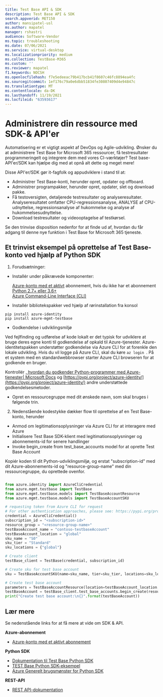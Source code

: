 ```yaml
---
title: Test Base API & SDK
description: Test Base API & SDK
search.appverid: MET150
author: mansipatel-usl
ms.author: mapatel
manager: rshastri
audience: Software-Vendor
ms.topic: troubleshooting
ms.date: 07/06/2021
ms.service: virtual-desktop
ms.localizationpriority: medium
ms.collection: TestBase-M365
ms.custom: ''
ms.reviewer: mapatel
f1.keywords: NOCSH
ms.openlocfilehash: f7e5edeeac79b417bcb41f8607c46fc8894ea4fc
ms.sourcegitcommit: 1ef176c79a0e6dbb51834fe30807409d4e94847c
ms.translationtype: MT
ms.contentlocale: da-DK
ms.lasthandoff: 11/19/2021
ms.locfileid: "63593617"
---
```

# <a name="manage-your-resource-with-sdk--apis"></a>Administrere din ressource med SDK-& API'er
Automatisering er et vigtigt aspekt af DevOps og Agile-udvikling. Ønsker du at administrere Test Base for Microsoft 365 ressourcer, få testresultater programmeringelt og integrere dem med vores CI-værktøjer? Test base-API'er/SDK kan hjælpe dig med at opnå alt dette og meget mere! 

Disse API'er/SDK gør it-fagfolk og appudviklere i stand til at: 
- Administrer Test Base-konti, herunder opret, opdater og offboard. 
- Administrer programpakker, herunder opret, opdater, slet og download pakke. 
- Få testoversigten, detaljerede testresultater og analyseresultater. Analyseresultatet omfatter CPU-regressionsanalyse, ANALYSE af CPU-udnyttelse, regressionsanalyse af hukommelse og analyse af hukommelsesudnyttelse. 
- Download testresultater og videooptagelse af testkørsel.  

Se den trinvise disposition nedenfor for at finde ud af, hvordan du får adgang til denne nye funktion i Test Base for Microsoft 365 tjeneste.

## <a name="a-step-by-step-example-of-test-base-account-creation-by-using-python-sdk"></a>Et trinvist eksempel på oprettelse af Test Base-konto ved hjælp af Python SDK

1. Forudsætninger: 

- Installér under påkrævede komponenter: 

    [Azure-konto med et aktivt](https://azure.microsoft.com/free/?utm_source=campaign&utm_campaign=python-dev-center&mktingSource=environment-setup) abonnement, hvis du ikke har et abonnement<br>
    [Python 2.7+ eller 3.6+](https://www.python.org/downloads)<br>
    [Azure Command-Line Interface (CLI)](/cli/azure/install-azure-cli) <br>

- Installér bibliotekspakker ved hjælp af rørinstallation fra konsol 

```
pip install azure-identity 
pip install azure-mgmt-testbase
```

- Godkendelse i udviklingsmiljø 

Ved fejlfinding og udførelse af kode lokalt er det typisk for udviklere at bruge deres egne konti til godkendelse af opkald til Azure-tjenester. Azure-identitetspakken understøtter godkendelse via Azure CLI for at forenkle den lokale udvikling. Hvis du vil logge på Azure CLI, skal du køre ```az login ```. På et system med en standardwebbrowser starter Azure CLI browseren for at godkende en bruger. 

Kontrollér [, hvordan du godkender Python-programmer med Azure-tjenester| Microsoft Docs](/azure/developer/python/azure-sdk-authenticate)  og [https://pypi.org/project/azure-identity/](https://pypi.org/project/azure-identity/) andre understøttede godkendelsesmetoder. 

 - Opret en ressourcegruppe med dit ønskede navn, som skal bruges i følgende trin. 

2. Nedenstående kodestykke dækker flow til oprettelse af en Test Base-konto, herunder 

- Anmod om legitimationsoplysninger via Azure CLI for at interagere med Azure 
- Initialisere Test Base SDK-klient med legitimationsoplysninger og abonnements-id for senere handlinger 
- Invoke begin_create from test_base_accounts model for at oprette Test Base Account 

Kopiér koden til dit Python-udviklingsmiljø, og erstat "subscription-id" med dit Azure-abonnements-id og "resource-group-name" med din ressourcegruppe, du oprettede ovenfor. 

 
```python

from azure.identity import AzureCliCredential
from azure.mgmt.testbase import TestBase
from azure.mgmt.testbase.models import TestBaseAccountResource
from azure.mgmt.testbase.models import TestBaseAccountSKU

# requesting token from Azure CLI for request
# For other authentication approaches, please see: https://pypi.org/project/azure-identity/
credential = AzureCliCredential()
subscription_id = "<subscription-id>"
resource_group = "<resource-group-name>"
testBaseAccount_name = "contoso-testbaseAccount"
testBaseAccount_location = "global"
sku_name = "S0"
sku_tier = "Standard"
sku_locations = {"global"}

# Create client
testBase_client = TestBase(credential, subscription_id)

# Create sku for test base account
sku = TestBaseAccountSKU(name=sku_name, tier=sku_tier, locations=sku_locations)

# Create test base account
parameters = TestBaseAccountResource(location=testBaseAccount_location, sku=sku)
testBaseAccount = testBase_client.test_base_accounts.begin_create(resource_group, testBaseAccount_name, parameters).result()
print("Create test base account:\n{}".format(testBaseAccount))

```


## <a name="learn-more"></a>Lær mere 

Se nedenstående links for at få mere at vide om SDK & API. 

**Azure-abonnement** 

- [Azure-konto med et aktivt abonnement](https://azure.microsoft.com/free/?utm_source=campaign&utm_campaign=python-dev-center&mktingSource=environment-setup)

**Python SDK** 

- [Dokumentation til Test Base Python SDK](/python/api/overview/azure/mgmt-testbase-readme)
- [TEST Base Python SDK-eksempel](https://aka.ms/testbase-sample-py)
- [Azure Generelt brugsmønster for Python SDK](/azure/developer/python/azure-sdk-overview#provision-and-manage-azure-resources-with-management-libraries)

**REST-API**  

- [REST API-dokumentation](https://aka.ms/testbase-api)  
